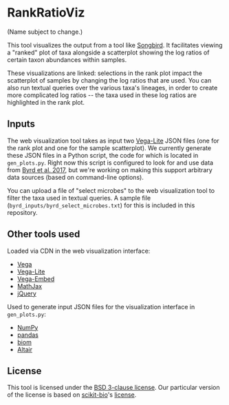 # RankRatioViz

(Name subject to change.)

This tool visualizes the output from a tool like
[Songbird](https://github.com/mortonjt/songbird). It facilitates viewing
a "ranked" plot of taxa alongside a scatterplot showing the log ratios of
certain taxon abundances within samples.

These visualizations are linked: selections in the rank plot impact the
scatterplot of samples by changing the log ratios that are used. You can also
run textual queries over the various taxa's lineages, in order to create more
complicated log ratios -- the taxa used in these log ratios are highlighted in
the rank plot.

## Inputs

The web visualization tool takes as input two
[Vega-Lite](https://vega.github.io/vega-lite/)
JSON files (one for the rank plot and one for the sample scatterplot).
We currently generate these JSON files in a Python
script, the code for which is located in `gen_plots.py`. Right now this script
is configured to look for and use data from
[Byrd et al. 2017](http://stm.sciencemag.org/content/9/397/eaal4651),
but we're working on
making this support arbitrary data sources (based on command-line options).

You can upload a file of "select microbes" to the web visualization tool to
filter the taxa used in
textual queries. A sample file (`byrd_inputs/byrd_select_microbes.txt`) for this is
included in this repository.

## Other tools used

Loaded via CDN in the web visualization interface:
- [Vega](https://vega.github.io/vega/)
- [Vega-Lite](https://vega.github.io/vega-lite/)
- [Vega-Embed](https://github.com/vega/vega-embed)
- [MathJax](https://www.mathjax.org/)
- [jQuery](https://jquery.com/)

Used to generate input JSON files for the visualization interface in
`gen_plots.py`:
- [NumPy](http://www.numpy.org/)
- [pandas](https://pandas.pydata.org/)
- [biom](http://biom-format.org/)
- [Altair](https://altair-viz.github.io/)

## License

This tool is licensed under the [BSD 3-clause license](https://en.wikipedia.org/wiki/BSD_licenses#3-clause_license_(%22BSD_License_2.0%22,_%22Revised_BSD_License%22,_%22New_BSD_License%22,_or_%22Modified_BSD_License%22)).
Our particular version of the license is based on [scikit-bio](https://github.com/biocore/scikit-bio)'s [license](https://github.com/biocore/scikit-bio/blob/master/COPYING.txt).
